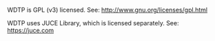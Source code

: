 WDTP is GPL (v3) licensed.
See: http://www.gnu.org/licenses/gpl.html

WDTP uses JUCE Library, which is licensed separately.
See: https://juce.com
